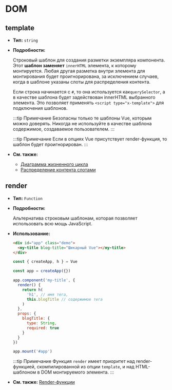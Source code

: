 # DOM

## template

- **Тип:** `string`

- **Подробности:**

  Строковый шаблон для создания разметки экземпляра компонента. Этот **шаблон заменяет** `innerHTML` элемента, к которому монтируется. Любая другая разметка внутри элемента для монтирования будет проигнорирована, за исключением случаев, когда в шаблоне указаны слоты для распределения контента.

  Если строка начинается с `#`, то она используется как`querySelector`, а в качестве шаблона будет задействован innerHTML выбранного элемента. Это позволяет применять `<script type="x-template">` для подключения шаблонов.

  :::tip Примечание
  Безопасны только те шаблоны Vue, которым можно доверять. Никогда не используйте в качестве шаблона содержимое, создаваемое пользователем.
  :::

  :::tip Примечание
  Если в опциях Vue присутствует render-функция, то шаблон будет проигнорирован.
  :::

- **См. также:**
  - [Диаграмма жизненного цикла](../guide/instance.md#диаграмма-жизненного-цикла)
  - [Распределение контента слотами](../guide/component-basics.md#распределение-контента-слотами)

## render

- **Тип:** `Function`

- **Подробности:**

  Альтернатива строковым шаблонам, которая позволяет использовать всю мощь JavaScript.

- **Использование:**

  ```html
  <div id="app" class="demo">
    <my-title blog-title="Шикарный Vue"></my-title>
  </div>
  ```

  ```js
  const { createApp, h } = Vue

  const app = createApp({})

  app.component('my-title', {
    render() {
      return h(
        'h1', // имя тега,
        this.blogTitle // содержимое тега
      )
    },
    props: {
      blogTitle: {
        type: String,
        required: true
      }
    }
  })

  app.mount('#app')
  ```

  :::tip Примечание
  Функция `render` имеет приоритет над render-функцией, скомпилированной из опции `template`, и над HTML-шаблоном в DOM монтируемого элемента.
  :::

- **См. также:** [Render-функции](../guide/render-function.md)
